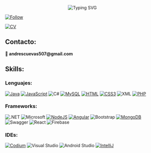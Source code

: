 <div align="center" href="https://github.com/cuevas69">
<img src="https://readme-typing-svg.demolab.com/?font=Sans-serif&size=40&duration=2000&pause=300&color=F70000&center=true&vCenter=true&lines=Sobre mí" alt="Typing SVG" />
</div>

[![Follow](https://img.shields.io/github/followers/cuevas69.svg?style=social&label=Follow&maxAge=2592000)](https://github.com/cuevas69)

[![CV](https://img.shields.io/badge/Curriculum%20Vitae-30363D?style=for-the-badge&logo=GitHub-Sponsors&logoColor=#white)](Andres_Cuevas_Rodriguez_CV.pdf) 

<div>
 
## Contacto:

<p><strong>📧 andrescuevas507@gmail.com</strong></p>

</div>

## Skills:</h2>

### Lenguajes:

[![Java](https://img.shields.io/badge/Java-ED8B00?style=for-the-badge&logo=openjdk&logoColor=white)](https://www.linux.org/)
[![JavaScript](https://img.shields.io/badge/JavaScript-F7DF1E?style=for-the-badge&logo=javascript&logoColor=black)](https://www.linux.org/)
![C#](https://img.shields.io/badge/C%23-239120?style=for-the-badge&logo=csharp&logoColor=white)
[![MySQL](https://img.shields.io/badge/MySQL-00000F?style=for-the-badge&logo=mysql&logoColor=white)](https://www.linux.org/)
[![HTML](https://img.shields.io/badge/HTML5-E34F26?style=for-the-badge&logo=html5&logoColor=white)](https://www.linux.org/)
[![CSS3](https://img.shields.io/badge/CSS3-1572B6?style=for-the-badge&logo=css3&logoColor=white)](https://www.linux.org/)
![XML](https://img.shields.io/badge/%3C/%3E%20xml-3D72D7?style=for-the-badge&logo=mysl&logoColor=white)
[![PHP](https://img.shields.io/badge/PHP-777BB4?style=for-the-badge&logo=php&logoColor=white)](https://www.linux.org/)

### Frameworks:

![.NET](https://img.shields.io/badge/.NET-512BD4?style=for-the-badge&logo=dotnet&logoColor=white)
![Microsoft](https://img.shields.io/badge/Microsoft-666666?style=for-the-badge&logo=microsoft&logoColor=white)
[![NodeJS](https://img.shields.io/badge/Node.js-43853D?style=for-the-badge&logo=node.js&logoColor=white)](https://www.linux.org/)
[![Angular](https://img.shields.io/badge/Angular-DD0031?style=for-the-badge&logo=angular&logoColor=white)](https://www.linux.org/)
![Bootstrap](https://img.shields.io/badge/Bootstrap-563D7C?style=for-the-badge&logo=bootstrap&logoColor=white)
[![MongoDB](https://img.shields.io/badge/MongoDB-4EA94B?style=for-the-badge&logo=mongodb&logoColor=white)](https://www.linux.org/)
![Swagger](https://img.shields.io/badge/Swagger-85EA2D?style=for-the-badge&logo=Swagger&logoColor=white)
![React](https://img.shields.io/badge/React-20232A?style=for-the-badge&logo=react&logoColor=61DAFB)
![Firebase](https://img.shields.io/badge/firebase-ffca28?style=for-the-badge&logo=firebase&logoColor=black)
 
### IDEs:

[![Codium](https://img.shields.io/badge/Visual_Studio_Code-0078D4?style=for-the-badge&logo=visual%20studio%20code&logoColor=white)](https://www.linux.org/)
![Visual Studio](https://img.shields.io/badge/Visual_Studio-5C2D91?style=for-the-badge&logo=visual%20studio&logoColor=white)
![Android Studio](https://img.shields.io/badge/Android_Studio-3DDC84?style=for-the-badge&logo=android-studio&logoColor=white)
[![IntelliJ](https://img.shields.io/badge/IntelliJ_IDEA-000000.svg?style=for-the-badge&logo=intellij-idea&logoColor=white)](https://www.linux.org/)

